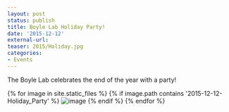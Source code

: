 ```yaml
---
layout: post
status: publish
title: Boyle Lab Holiday Party!
date: '2015-12-12'
external-url:
teaser: 2015/Holiday.jpg
categories:
- Events
---
```


The Boyle Lab celebrates the end of the year with a party!

<div>
{% for image in site.static_files %}
    {% if image.path contains '2015-12-12-Holiday_Party' %}
        <img src="{{ site.baseurl }}{{ image.path }}" alt="image" />
    {% endif %}
{% endfor %}
</div>
